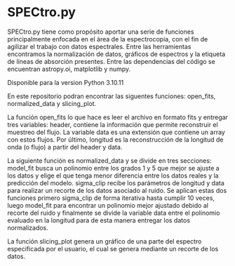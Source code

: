 # SPECtro.py
SPECtro.py tiene como propósito aportar una serie de funciones principalmente enfocada en el área de la espectrocopia, con el fin de agilizar el trabajo con datos espectrales. Entre las herramientas encontramos la normalización de datos, gráficos de espectros y la etiqueta de líneas de absorción presentes. 
Entre las dependencias del código se encuentran astropy.oi, matplotlib y numpy.

Disponible para la version Python 3.10.11

En este repositorio podran encontrar las siguentes funciones: open_fits, normalized_data y slicing_plot.

La función open_fits lo que hace es leer el archivo en formato fits y entregar tres variables:  header, contiene la información que permite reconstruir el muestreo del flujo. La variable data es una extensión que contiene un array con estos flujos. Por último, longitud es la reconstrucción de la longitud de onda (o flujo) a partir del header y data.

La siguiente función es normalized_data y se divide en tres secciones:
model_fit busca un polinomio entre los grados 1 y 5 que mejor se ajuste a los datos y elige el que tenga menor diferencia entre los datos reales y la predicción del modelo.
sigma_clip recibe los parámetros de longitud y data para realizar un recorte de los datos asociado al ruido.
Se aplican estas dos funciones primero sigma_clip de forma iterativa hasta cumplir 10 veces, luego model_fit para encontrar un polinomio mejor ajustado debido al recorte del ruido y finalmente se divide la variable data entre el polinomio evaluado en la longitud para de esta manera entregar los datos normalizados.

La función slicing_plot genera un gráfico de una parte del espectro especificada por el usuario, el cual se genera mediante un recorte de los datos.

